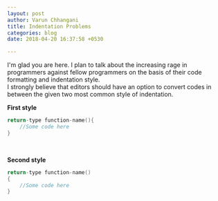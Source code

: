 ```yaml
---
layout: post
author: Varun Chhangani
title: Indentation Problems
categories: blog
date: 2018-04-20 16:37:58 +0530

---
```

I'm glad you are here. I plan to talk about the increasing rage in programmers against fellow programmers on the basis of their code formatting and indentation style.
<br>
I strongly believe that editors should have an option to convert codes in between the given two most common style of indentation.


**First style**
```C++ 
return-type function-name(){
	//Some code here
}
```
<br>

**Second style**
```C++ 
return-type function-name()
{
	//Some code here
}
```
